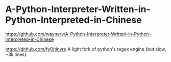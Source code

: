 


# A-Python-Interpreter-Written-in-Python-Interpreted-in-Chinese





https://github.com/waynerv/A-Python-Interpreter-Written-in-Python-Interpreted-in-Chinese



https://github.com/fy0/tinyre A light fork of python's regex engine (but slow, ~3k lines).











